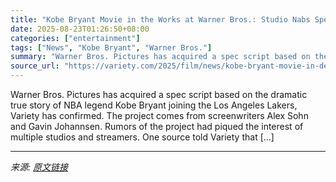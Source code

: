 ```yaml
---
title: "Kobe Bryant Movie in the Works at Warner Bros.: Studio Nabs Spec Script About Lakers Star’s Dramatic Draft Day"
date: 2025-08-23T01:26:50+08:00
categories: ["entertainment"]
tags: ["News", "Kobe Bryant", "Warner Bros."]
summary: "Warner Bros. Pictures has acquired a spec script based on the dramatic true story of NBA legend Kobe Bryant joining the Los Angeles Lakers, Variety has confirmed. The project comes from screenwriters "
source_url: "https://variety.com/2025/film/news/kobe-bryant-movie-in-development-1236496523/"
---
```


Warner Bros. Pictures has acquired a spec script based on the dramatic true story of NBA legend Kobe Bryant joining the Los Angeles Lakers, Variety has confirmed. The project comes from screenwriters Alex Sohn and Gavin Johannsen. Rumors of the project had piqued the interest of multiple studios and streamers. One source told Variety that [&#8230;]

---

*来源: [原文链接](https://variety.com/2025/film/news/kobe-bryant-movie-in-development-1236496523/)*
